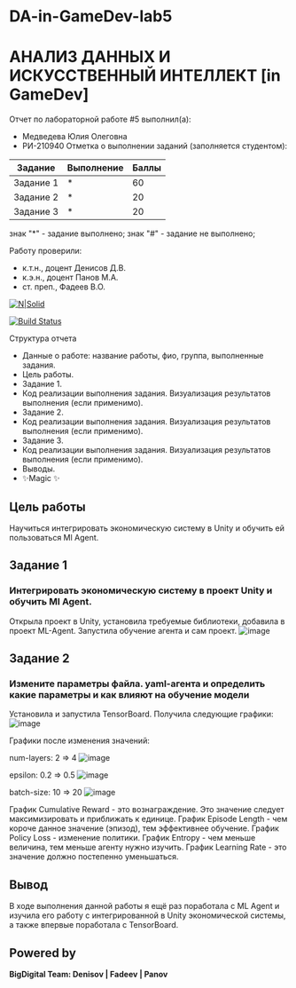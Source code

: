 # DA-in-GameDev-lab5
# АНАЛИЗ ДАННЫХ И ИСКУССТВЕННЫЙ ИНТЕЛЛЕКТ [in GameDev]
Отчет по лабораторной работе #5 выполнил(а):
- Медведева Юлия Олеговна
- РИ-210940
Отметка о выполнении заданий (заполняется студентом):

| Задание | Выполнение | Баллы |
| ------ | ------ | ------ |
| Задание 1 | * | 60 |
| Задание 2 | * | 20 |
| Задание 3 | * | 20 |

знак "*" - задание выполнено; знак "#" - задание не выполнено;

Работу проверили:
- к.т.н., доцент Денисов Д.В.
- к.э.н., доцент Панов М.А.
- ст. преп., Фадеев В.О.

[![N|Solid](https://cldup.com/dTxpPi9lDf.thumb.png)](https://nodesource.com/products/nsolid)

[![Build Status](https://travis-ci.org/joemccann/dillinger.svg?branch=master)](https://travis-ci.org/joemccann/dillinger)

Структура отчета

- Данные о работе: название работы, фио, группа, выполненные задания.
- Цель работы.
- Задание 1.
- Код реализации выполнения задания. Визуализация результатов выполнения (если применимо).
- Задание 2.
- Код реализации выполнения задания. Визуализация результатов выполнения (если применимо).
- Задание 3.
- Код реализации выполнения задания. Визуализация результатов выполнения (если применимо).
- Выводы.
- ✨Magic ✨

## Цель работы
Научиться интегрировать экономическую систему в Unity и обучить ей пользоваться Ml Agent.

## Задание 1
### Интегрировать экономическую систему в проект Unity и обучить Ml Agent.
Открыла проект в Unity, установила требуемые библиотеки, добавила в проект ML-Agent.
Запустила обучение агента и сам проект.
![image](https://user-images.githubusercontent.com/62373163/204156161-2a75fcd9-23dd-4f30-83da-26fec7e9a2ed.png)


## Задание 2
### Измените параметры файла. yaml-агента и определить какие параметры и как влияют на обучение модели

Установила и запустила TensorBoard. Получила следующие графики:
![image](https://user-images.githubusercontent.com/62373163/204157263-754ed2c9-08ad-423b-aa4d-af3692119d2b.png)

Графики после изменения значений:

num-layers: 2 => 4
![image](https://user-images.githubusercontent.com/62373163/204157313-63d1f2e2-e4b3-4162-b9f8-7754791a775f.png)

epsilon: 0.2 => 0.5
![image](https://user-images.githubusercontent.com/62373163/204157358-0feaa92f-ba22-427e-aeb6-0fbded31bb7e.png)

batch-size: 10 => 20
![image](https://user-images.githubusercontent.com/62373163/204157437-dcae9445-51e8-4d20-ae7d-835183b90ad2.png)

   График Cumulative Reward - это вознаграждение. Это значение следует максимизировать и приближать к единице.
   График Episode Length - чем короче данное значение (эпизод), тем эффективнее обучение.
   График Policy Loss - изменение политики.
   График Entropy - чем меньше величина, тем меньше агенту нужно изучить.
   График Learning Rate - это значение должно постепенно уменьшаться.

## Вывод
В ходе выполнения данной работы я ещё раз поработала с ML Agent и изучила его работу с интегрированной в Unity экономической системы, а также впервые поработала с TensorBoard.

## Powered by

**BigDigital Team: Denisov | Fadeev | Panov**
